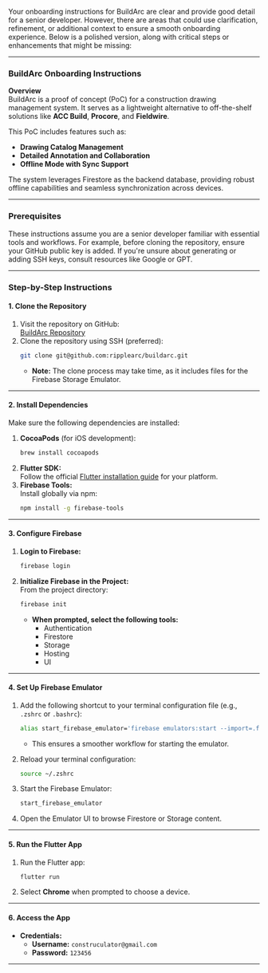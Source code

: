 Your onboarding instructions for BuildArc are clear and provide good detail for a senior developer. However, there are areas that could use clarification, refinement, or additional context to ensure a smooth onboarding experience. Below is a polished version, along with critical steps or enhancements that might be missing:

---

### **BuildArc Onboarding Instructions**

**Overview**  
BuildArc is a proof of concept (PoC) for a construction drawing management system. It serves as a lightweight alternative to off-the-shelf solutions like **ACC Build**, **Procore**, and **Fieldwire**.

This PoC includes features such as:
- **Drawing Catalog Management**
- **Detailed Annotation and Collaboration**
- **Offline Mode with Sync Support**

The system leverages Firestore as the backend database, providing robust offline capabilities and seamless synchronization across devices.

---

### **Prerequisites**
These instructions assume you are a senior developer familiar with essential tools and workflows. For example, before cloning the repository, ensure your GitHub public key is added. If you're unsure about generating or adding SSH keys, consult resources like Google or GPT.

---

### **Step-by-Step Instructions**

#### **1. Clone the Repository**
1. Visit the repository on GitHub:  
   [BuildArc Repository](https://github.com/ripplearc/buildarc)
2. Clone the repository using SSH (preferred):
   ```bash
   git clone git@github.com:ripplearc/buildarc.git
   ```  
    - **Note:** The clone process may take time, as it includes files for the Firebase Storage Emulator.

---

#### **2. Install Dependencies**
Make sure the following dependencies are installed:
1. **CocoaPods** (for iOS development):
   ```bash
   brew install cocoapods
   ```  
2. **Flutter SDK:**  
   Follow the official [Flutter installation guide](https://flutter.dev/docs/get-started/install) for your platform.
3. **Firebase Tools:**  
   Install globally via npm:
   ```bash
   npm install -g firebase-tools
   ```

---

#### **3. Configure Firebase**
1. **Login to Firebase:**
   ```bash
   firebase login
   ```  
2. **Initialize Firebase in the Project:**  
   From the project directory:
   ```bash
   firebase init
   ```  
    - **When prompted, select the following tools:**
        - Authentication
        - Firestore
        - Storage
        - Hosting
        - UI

---

#### **4. Set Up Firebase Emulator**
1. Add the following shortcut to your terminal configuration file (e.g., `.zshrc` or `.bashrc`):
   ```bash
   alias start_firebase_emulator='firebase emulators:start --import=.firebase/emulator/export --export-on-exit'
   ```  
    - This ensures a smoother workflow for starting the emulator.

2. Reload your terminal configuration:
   ```bash
   source ~/.zshrc
   ```  

3. Start the Firebase Emulator:
   ```bash
   start_firebase_emulator
   ```  

4. Open the Emulator UI to browse Firestore or Storage content.

---

#### **5. Run the Flutter App**
1. Run the Flutter app:
   ```bash
   flutter run
   ```  

2. Select **Chrome** when prompted to choose a device.

---

#### **6. Access the App**
- **Credentials:**
    - **Username:** `construculator@gmail.com`
    - **Password:** `123456`

---